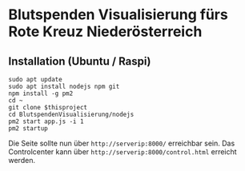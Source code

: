 # Blutspenden Visualisierung fürs Rote Kreuz Niederösterreich

## Installation (Ubuntu / Raspi)

```
sudo apt update
sudo apt install nodejs npm git
npm install -g pm2
cd ~
git clone $thisproject
cd BlutspendenVisualisierung/nodejs
pm2 start app.js -i 1
pm2 startup
```

Die Seite sollte nun über ```http://serverip:8000/``` erreichbar sein.
Das Controlcenter kann über ```http://serverip:8000/control.html``` erreicht werden.